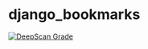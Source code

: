 # django_bookmarks
<a href="https://deepscan.io/dashboard/#view=project&pid=1419&bid=4239"><img src="https://deepscan.io/api/projects/1419/branches/4239/badge/grade.svg" alt="DeepScan Grade"></a>
